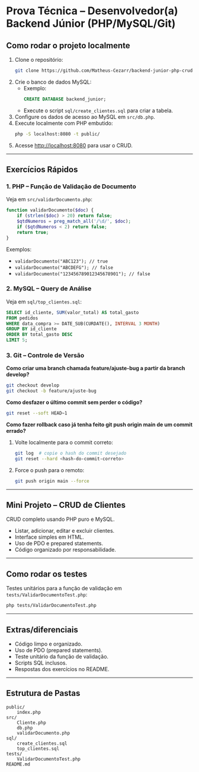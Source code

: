 # Prova Técnica – Desenvolvedor(a) Backend Júnior (PHP/MySQL/Git)

## Como rodar o projeto localmente

1. Clone o repositório:
   ```bash
   git clone https://github.com/Matheus-Cezarr/backend-junior-php-crud.git
   ```
2. Crie o banco de dados MySQL:
   - Exemplo:
     ```sql
     CREATE DATABASE backend_junior;
     ```
   - Execute o script `sql/create_clientes.sql` para criar a tabela.
3. Configure os dados de acesso ao MySQL em `src/db.php`.
4. Execute localmente com PHP embutido:
   ```bash
   php -S localhost:8080 -t public/
   ```
5. Acesse [http://localhost:8080](http://localhost:8080) para usar o CRUD.

---

## Exercícios Rápidos

### 1. PHP – Função de Validação de Documento

Veja em `src/validarDocumento.php`:

```php
function validarDocumento($doc) {
    if (strlen($doc) > 20) return false;
    $qtdNumeros = preg_match_all('/\d/', $doc);
    if ($qtdNumeros < 2) return false;
    return true;
}
```
Exemplos:
- `validarDocumento("ABC123"); // true`
- `validarDocumento("ABCDEFG"); // false`
- `validarDocumento("123456789012345678901"); // false`

### 2. MySQL – Query de Análise

Veja em `sql/top_clientes.sql`:

```sql
SELECT id_cliente, SUM(valor_total) AS total_gasto
FROM pedidos
WHERE data_compra >= DATE_SUB(CURDATE(), INTERVAL 3 MONTH)
GROUP BY id_cliente
ORDER BY total_gasto DESC
LIMIT 5;
```

### 3. Git – Controle de Versão

**Como criar uma branch chamada feature/ajuste-bug a partir da branch develop?**
```bash
git checkout develop
git checkout -b feature/ajuste-bug
```

**Como desfazer o último commit sem perder o código?**
```bash
git reset --soft HEAD~1
```

**Como fazer rollback caso já tenha feito git push origin main de um commit errado?**
1. Volte localmente para o commit correto:
   ```bash
   git log  # copie o hash do commit desejado
   git reset --hard <hash-do-commit-correto>
   ```
2. Force o push para o remoto:
   ```bash
   git push origin main --force
   ```

---

## Mini Projeto – CRUD de Clientes

CRUD completo usando PHP puro e MySQL.

- Listar, adicionar, editar e excluir clientes.
- Interface simples em HTML.
- Uso de PDO e prepared statements.
- Código organizado por responsabilidade.

---

## Como rodar os testes

Testes unitários para a função de validação em `tests/ValidarDocumentoTest.php`:
```bash
php tests/ValidarDocumentoTest.php
```

---

## Extras/diferenciais

- Código limpo e organizado.
- Uso de PDO (prepared statements).
- Teste unitário da função de validação.
- Scripts SQL inclusos.
- Respostas dos exercícios no README.

---

## Estrutura de Pastas

```
public/
    index.php
src/
    Cliente.php
    db.php
    validarDocumento.php
sql/
    create_clientes.sql
    top_clientes.sql
tests/
    ValidarDocumentoTest.php
README.md
```